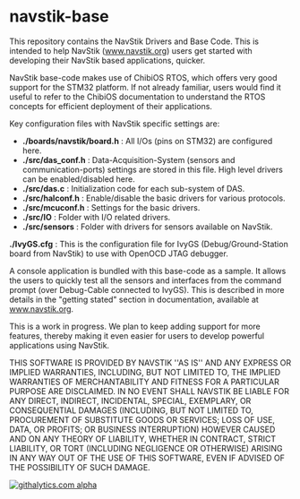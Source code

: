 navstik-base
============

This repository contains the NavStik Drivers and Base Code. This is intended to help NavStik (www.navstik.org) users get started with developing their NavStik based applications, quicker.

NavStik base-code makes use of ChibiOS RTOS, which offers very good support for the  STM32 platform. If not already familiar, users would find it useful to refer to the ChibiOS documentation to understand the RTOS concepts for efficient deployment of their applications.

Key configuration files with NavStik specific settings are:

- **./boards/navstik/board.h**   : All I/Os (pins on STM32) are configured here.
- **./src/das_conf.h**           : Data-Acquisition-System (sensors and communication-ports) settings are stored in this file. High level drivers can be enabled/disabled here.
- **./src/das.c**                : Initialization code for each sub-system of DAS.
- **./src/halconf.h**            : Enable/disable the basic drivers for various protocols.
- **./src/mcuconf.h**            : Settings for the basic drivers.
- **./src/IO**                   : Folder with I/O related drivers.
- **./src/sensors**              : Folder with drivers for sensors available on NavStik.

**./IvyGS.cfg** : This is the configuration file for IvyGS (Debug/Ground-Station board from NavStik) to use with OpenOCD JTAG debugger.

A console application is bundled with this base-code as a sample. It allows the users to quickly test all the sensors and interfaces from the command prompt (over Debug-Cable connected to IvyGS). This is described in more details in the "getting stated" section in documentation, available at www.navstik.org.

This is a work in progress. We plan to keep adding support for more features, thereby making it even easier for users to develop powerful applications using NavStik.


THIS SOFTWARE IS PROVIDED BY NAVSTIK ''AS IS'' AND ANY EXPRESS OR IMPLIED WARRANTIES, INCLUDING, BUT NOT LIMITED TO, THE IMPLIED WARRANTIES OF MERCHANTABILITY AND FITNESS FOR A PARTICULAR PURPOSE ARE DISCLAIMED. IN NO EVENT SHALL NAVSTIK BE LIABLE FOR ANY DIRECT, INDIRECT, INCIDENTAL, SPECIAL, EXEMPLARY, OR CONSEQUENTIAL DAMAGES (INCLUDING, BUT NOT LIMITED TO, PROCUREMENT OF SUBSTITUTE GOODS OR SERVICES; LOSS OF USE, DATA, OR PROFITS; OR BUSINESS INTERRUPTION) HOWEVER CAUSED AND ON ANY THEORY OF LIABILITY, WHETHER IN CONTRACT, STRICT LIABILITY, OR TORT (INCLUDING NEGLIGENCE OR OTHERWISE) ARISING IN ANY WAY OUT OF THE USE OF THIS SOFTWARE, EVEN IF ADVISED OF THE POSSIBILITY OF SUCH DAMAGE.

[![githalytics.com alpha](https://cruel-carlota.pagodabox.com/fc3af7a674f71b88d390b1e372a25bb1 "githalytics.com")](http://githalytics.com/navstik/navstik-base)

